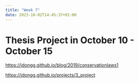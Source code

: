 ```yaml
---
title: "Week 7"
date: 2023-10-02T14:45:37+01:00
---
```


# Thesis Project in October 10 - October 15

<https://jdongg.github.io/blog/2019/conservationlaws1>

<https://jdongg.github.io/projects/3_project>
